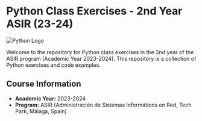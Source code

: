 # Python Class Exercises - 2nd Year ASIR (23-24)

![Python Logo](https://www.python.org/static/community_logos/python-logo-master-v3-TM.png)

Welcome to the repository for Python class exercises in the 2nd year of the ASIR program (Academic Year 2023-2024). This repository is a collection of Python exercises and code examples.

## Course Information

- **Academic Year:** 2023-2024
- **Program:** ASIR (Administración de Sistemas Informáticos en Red, Tech Park, Málaga, Spain)
